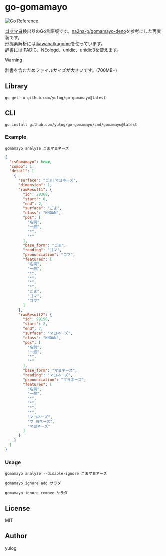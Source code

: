 # go-gomamayo

[![Go Reference](https://pkg.go.dev/badge/github.com/yulog/go-gomamayo.svg)](https://pkg.go.dev/github.com/yulog/go-gomamayo)

[ゴママヨ](https://thinaticsystem.com/glossary/gomamayo)検出器のGo言語版です。[na2na-p/gomamayo-deno](https://github.com/na2na-p/gomamayo-deno)を参考にした再実装です。  
形態素解析には[ikawaha/kagome](https://github.com/ikawaha/kagome)を使っています。  
辞書にはIPADIC、NEologd、unidic、unidic3を使えます。

> [!WARNING]
> 辞書を含むためファイルサイズが大きいです。(700MB+)

## Library

```
go get -u github.com/yulog/go-gomamayo@latest
```

## CLI
```
go install github.com/yulog/go-gomamayo/cmd/gomamayo@latest
```

### Example

```
gomamayo analyze ごまマヨネーズ
```

```json
{
  "isGomamayo": true,
  "combo": 1,
  "detail": [
    {
      "surface": "ごま|マヨネーズ",
      "dimension": 1,
      "rawResult1": {
        "id": 28368,
        "start": 0,
        "end": 2,
        "surface": "ごま",
        "class": "KNOWN",
        "pos": [
          "名詞",
          "一般",
          "*",
          "*"
        ],
        "base_form": "ごま",
        "reading": "ゴマ",
        "pronunciation": "ゴマ",
        "features": [
          "名詞",
          "一般",
          "*",
          "*",
          "*",
          "*",
          "ごま",
          "ゴマ",
          "ゴマ"
        ]
      },
      "rawResult2": {
        "id": 99158,
        "start": 2,
        "end": 7,
        "surface": "マヨネーズ",
        "class": "KNOWN",
        "pos": [
          "名詞",
          "一般",
          "*",
          "*"
        ],
        "base_form": "マヨネーズ",
        "reading": "マヨネーズ",
        "pronunciation": "マヨネーズ",
        "features": [
          "名詞",
          "一般",
          "*",
          "*",
          "*",
          "*",
          "マヨネーズ",
          "マ ヨネーズ",
          "マヨネーズ"
        ]
      }
    }
  ]
}
```

### Usage

```
gomamayo analyze --disable-ignore ごまマヨネーズ
```

```
gomamayo ignore add サラダ
```

```
gomamayo ignore remove サラダ
```

## License

MIT

## Author

yulog